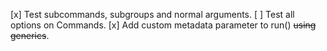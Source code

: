 [x] Test subcommands, subgroups and normal arguments.
[ ] Test all options on Commands.
[x] Add custom metadata parameter to run() ~~using generics~~.
